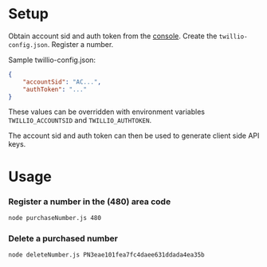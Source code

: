 
# Setup

Obtain account sid and auth token from the [console](https://www.twilio.com/console). Create the `twillio-config.json`. Register a number.

Sample twillio-config.json:

```json
{
    "accountSid": "AC...",
    "authToken": "..."
}
```

These values can be overridden with environment variables `TWILLIO_ACCOUNTSID` and `TWILLIO_AUTHTOKEN`. 

The account sid and auth token can then be used to generate client side API keys.

# Usage

### Register a number in the (480) area code

```bash
node purchaseNumber.js 480
```

### Delete a purchased number

```bash
node deleteNumber.js PN3eae101fea7fc4daee631ddada4ea35b
```


